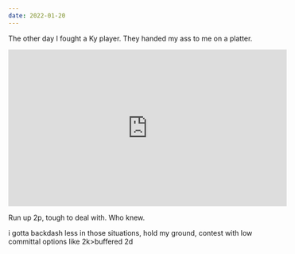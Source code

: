 ```yaml
---
date: 2022-01-20
---
```

The other day I fought a Ky player. They handed my ass to me on a platter.

<iframe width="560" height="315" src="https://www.youtube.com/embed/0s20T7Jps4s" title="YouTube video player" frameborder="0" allow="accelerometer; autoplay; clipboard-write; encrypted-media; gyroscope; picture-in-picture" allowfullscreen></iframe>

Run up 2p, tough to deal with. Who knew.

i gotta backdash less in those situations, hold my ground, contest with low committal options like 2k>buffered 2d
